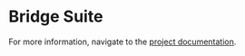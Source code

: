 # Bridge Suite

For more information, navigate to the [project documentation](https://kristianmika.github.io/bridge-suite/).
